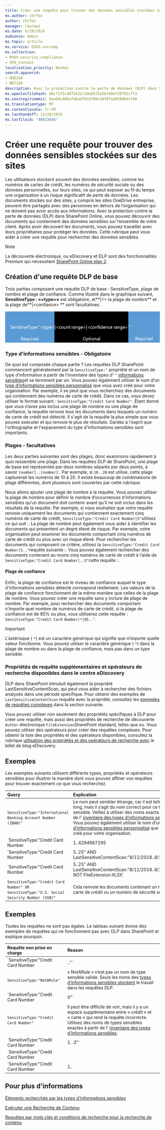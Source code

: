 ```yaml
---
title: Créer une requête pour trouver des données sensibles stockées sur des sites
ms.author: chrfox
author: chrfox
manager: laurawi
ms.date: 6/29/2018
audience: Admin
ms.topic: article
ms.service: O365-seccomp
ms.collection:
- M365-security-compliance
- SPO_Content
localization_priority: Normal
search.appverid:
- MOE150
- MET150
description: Avec la protection contre la perte de données (DLP) dans SharePoint Online, vous pouvez découvrir des documents qui contiennent des données sensibles sur l’ensemble de votre client. Après avoir découvert les documents, vous pouvez travailler avec leurs propriétaires pour protéger les données. Cette rubrique peut vous aider à créer une requête pour rechercher des données sensibles.
ms.openlocfilehash: 66cf1f5c4072422c3de8572a5bf4b6f39755cff3
ms.sourcegitcommit: 6ae69c40bafa6aef633789c3df0fa20590bdcf40
ms.translationtype: MT
ms.contentlocale: fr-FR
ms.lasthandoff: 12/20/2019
ms.locfileid: "40823646"
---
```

# <a name="form-a-query-to-find-sensitive-data-stored-on-sites"></a>Créer une requête pour trouver des données sensibles stockées sur des sites

Les utilisateurs stockent souvent des données sensibles, comme les numéros de cartes de crédit, les numéros de sécurité sociale ou des données personnelles, sur leurs sites, ce qui peut exposer au fil du temps une organisation à un risque significatif de perte de données. Les documents stockés sur des sites, y compris les sites OneDrive entreprise, peuvent être partagés avec des personnes en dehors de l’organisation qui ne doivent pas avoir accès aux informations. Avec la protection contre la perte de données (DLP) dans SharePoint Online, vous pouvez découvrir des documents qui contiennent des données sensibles sur l’ensemble de votre client. Après avoir découvert les documents, vous pouvez travailler avec leurs propriétaires pour protéger les données. Cette rubrique peut vous aider à créer une requête pour rechercher des données sensibles.
  
> [!NOTE]
> La découverte électronique, ou eDiscovery et DLP sont des fonctionnalités Premium qui nécessitent [SharePoint Online plan 2](https://go.microsoft.com/fwlink/?LinkId=510080). 
  
## <a name="forming-a-basic-dlp-query"></a>Création d'une requête DLP de base

Trois parties composent une requête DLP de base : SensitiveType,  plage de nombre et plage de confiance. Comme illustré dans le graphique suivant, **SensitiveType : «\<type\>»** est obligatoire, et**|\<\> la plage de nombre** et la plage de**|\<confiance\> ** sont facultatives. 
  
![Exemple de requête divisée en obligatoire et facultative](media/DLP-query-example-text.png)
  
### <a name="sensitive-type---required"></a>Type d'informations sensibles - Obligatoire

De quoi est composée chaque partie ? Les requêtes DLP SharePoint commencent généralement par la `SensitiveType:"` propriété et un nom de type d’information à partir de l’inventaire des types d' `"` [informations sensibles](https://go.microsoft.com/fwlink/?LinkID=509999)et se terminent par un. Vous pouvez également utiliser le nom d’un [type d’informations sensibles personnalisé](create-a-custom-sensitive-information-type.md) que vous avez créé pour votre organisation. Par exemple, il se peut que vous recherchiez des documents qui contiennent des numéros de carte de crédit. Dans ce cas, vous devez utiliser le format suivant : `SensitiveType:"Credit Card Number"`. Étant donné que vous n’avez pas inclus une plage de nombre ou une plage de confiance, la requête renvoie tous les documents dans lesquels un numéro de carte de crédit est détecté. Il s'agit de la requête la plus simple que vous pouvez exécuter et qui renvoie le plus de résultats. Gardez à l'esprit que l'orthographe et l'espacement du type d'informations sensibles sont importants. 
  
### <a name="ranges---optional"></a>Plages - facultatives

Les deux parties suivantes sont des plages, donc examinons rapidement à quoi ressemble une plage. Dans les requêtes DLP de SharePoint, une plage de base est représentée par deux nombres séparés par deux points, à savoir `[number]..[number]`:. Par exemple, si `10..20` est utilisé, cette plage capturerait les numéros de 10 à 20. Il existe beaucoup de combinaisons de plage différentes, dont plusieurs sont couvertes par cette rubrique. 
  
Nous allons ajouter une plage de nombre à la requête. Vous pouvez utiliser la plage de nombre pour définir le nombre d’occurrences d’informations sensibles qu’un document doit contenir avant qu’il ne soit inclus dans les résultats de la requête. Par exemple, si vous souhaitez que votre requête renvoie uniquement les documents qui contiennent exactement cinq numéros de carte de crédit, `SensitiveType:"Credit Card Number|5"`utilisez ce qui suit :. La plage de nombre peut également vous aider à identifier les documents qui présentent un degré élevé de risque. Par exemple, votre organisation peut examiner les documents comportant cinq numéros de carte de crédit ou plus avec un risque élevé. Pour rechercher les documents qui composent ce critère, utilisez la `SensitiveType:"Credit Card Number|5.."`requête suivante :. Vous pouvez également rechercher des documents contenant au moins cinq numéros de carte de crédit à l’aide de `SensitiveType:"Credit Card Number|..5"`cette requête :. 
  
#### <a name="confidence-range"></a>Plage de confiance

Enfin, la plage de confiance est le niveau de confiance auquel le type d'informations sensibles détecté correspond réellement. Les valeurs de la plage de confiance fonctionnent de la même manière que celles de la plage de nombre. Vous pouvez créer une requête sans y inclure de plage de nombre. Par exemple, pour rechercher des documents comportant n’importe quel nombre de numéros de carte de crédit, si la plage de confiance est de 85% ou plus, vous utiliserez cette requête : `SensitiveType:"Credit Card Number|*|85.."`. 
  
> [!IMPORTANT]
> L’astérisque ( `*`) est un caractère générique qui signifie que n’importe quelle valeur fonctionne. Vous pouvez utiliser le caractère générique ( `*`) dans la plage de nombre ou dans la plage de confiance, mais pas dans un type sensible. 
  
### <a name="additional-query-properties-and-search-operators-available-in-the-ediscovery-center"></a>Propriétés de requête supplémentaires et opérateurs de recherche disponibles dans le centre eDiscovery

DLP dans SharePoint introduit également la propriété LastSensitiveContentScan, qui peut vous aider à rechercher des fichiers analysés dans une période spécifique. Pour obtenir des exemples de `LastSensitiveContentScan` requête avec la propriété, consultez les [exemples de requêtes complexes](#examples-of-complex-queries) dans la section suivante. 
  
Vous pouvez utiliser non seulement des propriétés spécifiques à DLP pour créer une requête, mais aussi des propriétés de recherche de découverte `Author` électronique `FileExtension`SharePoint standard, telles que ou. Vous pouvez utiliser des opérateurs pour créer des requêtes complexes. Pour obtenir la liste des propriétés et des opérateurs disponibles, consultez la rubrique [utilisation des propriétés et des opérateurs de recherche avec](https://go.microsoft.com/fwlink/?LinkId=510093) le billet de blog eDiscovery. 
  
## <a name="examples-of-complex-queries"></a>Exemples

Les exemples suivants utilisent différents types, propriétés et opérateurs sensibles pour illustrer la manière dont vous pouvez affiner vos requêtes pour trouver exactement ce que vous recherchez.
  
|**Query**|**Explication**|
|:-----|:-----|
| `SensitiveType:"International Banking Account Number (IBAN)"` <br/> |Le nom peut sembler étrange, car il est tellement long, mais il s’agit du nom correct pour ce type sensible. Veillez à utiliser des noms exacts à partir de l' [inventaire des types d’informations sensibles](https://go.microsoft.com/fwlink/?LinkID=509999). Vous pouvez également utiliser le nom d’un [type d’informations sensibles personnalisé](create-a-custom-sensitive-information-type.md) que vous avez créé pour votre organisation.  <br/> |
| `SensitiveType:"Credit Card Number|1..4294967295|1..100"` <br/> |Renvoie les documents avec au moins une correspondance au type sensible « numéro de carte de crédit ». Les valeurs de chaque plage sont les valeurs minimales et maximales respectives. Un moyen plus simple d’écrire cette requête est `SensitiveType:"Credit Card Number"`, mais où se trouve le plaisir ?  <br/> |
| `SensitiveType:"Credit Card Number| 5..25" AND LastSensitiveContentScan:"8/11/2018..8/13/2018"` <br/> |Cette fonction renvoie des documents avec 5-25 numéros de carte de crédit qui ont été analysés le 11 août, 2018 et 13 août 2018.  <br/> |
| `SensitiveType:"Credit Card Number| 5..25" AND LastSensitiveContentScan:"8/11/2018..8/13/2018" NOT FileExtension:XLSX` <br/> |Cette fonction renvoie des documents avec 5-25 numéros de carte de crédit qui ont été analysés le 11 août, 2018 et 13 août 2018. Les fichiers avec une extension XLSX ne sont pas inclus dans les résultats de la requête.  `FileExtension`est l’une des nombreuses propriétés que vous pouvez inclure dans une requête. Pour plus d’informations, voir [utilisation des propriétés de recherche et des opérateurs avec eDiscovery](https://go.microsoft.com/fwlink/?LinkId=510093).  <br/> |
| `SensitiveType:"Credit Card Number" OR SensitiveType:"U.S. Social Security Number (SSN)"` <br/> |Cela renvoie les documents contenant un numéro de carte de crédit ou un numéro de sécurité sociale.  <br/> |
   
## <a name="examples-of-queries-to-avoid"></a>Exemples

Toutes les requêtes ne sont pas égales. Le tableau suivant donne des exemples de requêtes qui ne fonctionnent pas avec DLP dans SharePoint et explique pourquoi.
  
|**Requête non prise en charge**|**Reason**|
|:-----|:-----|
| `SensitiveType:"Credit Card Number|.."` <br/> |Vous devez ajouter au moins un nombre.  <br/> |
| `SensitiveType:"NotARule"` <br/> |« NotARule » n’est pas un nom de type sensible valide. Seuls les noms des [types d’informations sensibles stockent](https://go.microsoft.com/fwlink/?LinkID=509999) le travail dans les requêtes DLP.  <br/> |
| `SensitiveType:"Credit Card Number|0"` <br/> |Zéro n’est pas valide comme valeur minimale ou valeur maximale dans une plage.  <br/> |
| `SensitiveType:"Credit Card Number"` <br/> |Il peut être difficile de voir, mais il y a un espace supplémentaire entre « crédit » et « carte » qui rend la requête incorrecte. Utilisez des noms de types sensibles exactes à partir de l' [inventaire des types d’informations sensibles](https://go.microsoft.com/fwlink/?LinkID=509999).  <br/> |
| `SensitiveType:"Credit Card Number|1. .3"` <br/> |La partie deux périodes ne doit pas être séparée par un espace.  <br/> |
| `SensitiveType:"Credit Card Number| |1..|80.."` <br/> |Il y a trop de délimiteurs de canaux (|). Suivez ce format à la place :`SensitiveType: "Credit Card Number|1..|80.."` <br/> |
| `SensitiveType:"Credit Card Number|1..|80..101"` <br/> |Étant donné que les valeurs de confiance représentent un pourcentage, elles ne peuvent pas dépasser 100. Choisissez plutôt un nombre compris entre 1 et 100.  <br/> |
   
## <a name="for-more-information"></a>Pour plus d'informations

[Éléments recherchés par les types d’informations sensibles](what-the-sensitive-information-types-look-for.md)
  
[Exécuter une Recherche de Contenu](content-search.md)
  
[Requêtes par mots clés et conditions de recherche pour la recherche de contenu](keyword-queries-and-search-conditions.md)
  

